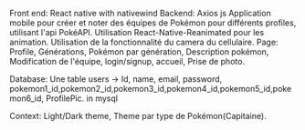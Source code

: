 Front end: React native with nativewind
Backend: Axios js
Application mobile pour créer et noter des équipes de Pokémon pour différents profiles, utilisant l'api PokéAPI.
Utilisation React-Native-Reanimated pour les animation.
Utilisation de la fonctionnalité du camera du cellulaire.
Page: Profile, Générations, Pokémon par génération, Description pokémon, Modification de l'équipe, login/signup, accueil, Prise de photo.

Database: Une table users -> Id, name, email, password, pokemon1_id,pokemon2_id,pokemon3_id,pokemon4_id,pokemon5_id,pokemon6_id, ProfilePic. in mysql

Context: Light/Dark theme, Theme par type de Pokémon(Capitaine). 
